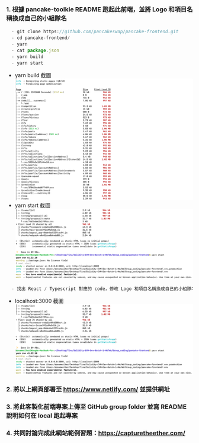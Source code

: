 ### 1. 根據 pancake-toolkie README 跑起此前端，並將 Logo 和項目名稱換成自己的小組隊名
```js
  - git clone https://github.com/pancakeswap/pancake-frontend.git
  - cd pancake-frontend/
  - yarn
  - cat package.json
  - yarn build
  - yarn start
```
- yarn build 截圖 ![](./hw1_yarn_build.png)
- yarn start 截圖 ![](./hw1_yarn_start.png)
```js
  - 找出 React / Typescript 對應的 code，修改 Logo 和項目名稱換成自己的小組隊名
```
- localhost:3000 截圖 ![](./hw1_yarn_start.png)

### 2. 將以上網頁部署至 https://www.netlify.com/ 並提供網址

### 3. 將此客製化前端專案上傳至 GitHub group folder 並寫 README 說明如何在 local 跑起專案

### 4. 共同討論完成此網站範例習題：https://capturetheether.com/
